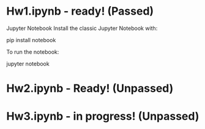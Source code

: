 # Hw1.ipynb - ready! (Passed)

Jupyter Notebook
Install the classic Jupyter Notebook with:

pip install notebook

To run the notebook:

jupyter notebook

# Hw2.ipynb - Ready! (Unpassed)
# Hw3.ipynb - in progress! (Unpassed)
